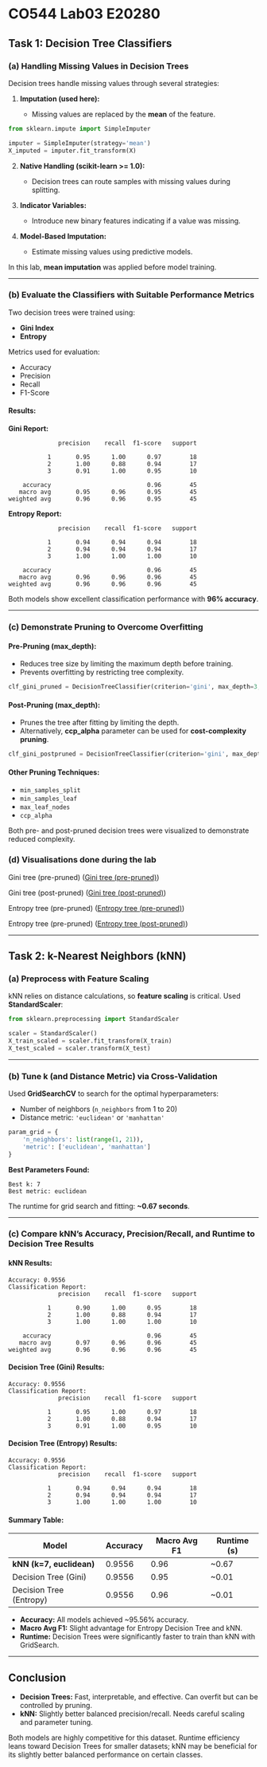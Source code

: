 # CO544 Lab03 E20280

## Task 1: Decision Tree Classifiers

### (a) Handling Missing Values in Decision Trees

Decision trees handle missing values through several strategies:

1. **Imputation (used here):**

   * Missing values are replaced by the **mean** of the feature.

```python
from sklearn.impute import SimpleImputer

imputer = SimpleImputer(strategy='mean')
X_imputed = imputer.fit_transform(X)
```

2. **Native Handling (scikit-learn >= 1.0):**

   * Decision trees can route samples with missing values during splitting.

3. **Indicator Variables:**

   * Introduce new binary features indicating if a value was missing.

4. **Model-Based Imputation:**

   * Estimate missing values using predictive models.

In this lab, **mean imputation** was applied before model training.

---

### (b) Evaluate the Classifiers with Suitable Performance Metrics

Two decision trees were trained using:

* **Gini Index**
* **Entropy**

Metrics used for evaluation:

* Accuracy
* Precision
* Recall
* F1-Score

#### Results:

**Gini Report:**

```
              precision    recall  f1-score   support

           1       0.95      1.00      0.97        18
           2       1.00      0.88      0.94        17
           3       0.91      1.00      0.95        10

    accuracy                           0.96        45
   macro avg       0.95      0.96      0.95        45
weighted avg       0.96      0.96      0.95        45
```

**Entropy Report:**

```
              precision    recall  f1-score   support

           1       0.94      0.94      0.94        18
           2       0.94      0.94      0.94        17
           3       1.00      1.00      1.00        10

    accuracy                           0.96        45
   macro avg       0.96      0.96      0.96        45
weighted avg       0.96      0.96      0.96        45
```

Both models show excellent classification performance with **96% accuracy**.

---

### (c) Demonstrate Pruning to Overcome Overfitting

#### Pre-Pruning (max\_depth):

* Reduces tree size by limiting the maximum depth before training.
* Prevents overfitting by restricting tree complexity.

```python
clf_gini_pruned = DecisionTreeClassifier(criterion='gini', max_depth=3, random_state=0)
```

#### Post-Pruning (max\_depth):

* Prunes the tree after fitting by limiting the depth.
* Alternatively, **ccp\_alpha** parameter can be used for **cost-complexity pruning**.

```python
clf_gini_postpruned = DecisionTreeClassifier(criterion='gini', max_depth=2, random_state=0)
```

#### Other Pruning Techniques:

* `min_samples_split`
* `min_samples_leaf`
* `max_leaf_nodes`
* `ccp_alpha`

Both pre- and post-pruned decision trees were visualized to demonstrate reduced complexity.

### (d) Visualisations done during the lab
Gini tree (pre-pruned) ([Gini tree (pre-pruned)](https://drive.google.com/file/d/1AqCyTTFdF12KaOgQwE22hEAeCB5heUlI/view?usp=sharing))

Gini tree (post-pruned) ([Gini tree (post-pruned)](https://drive.google.com/file/d/1l7V6susdfXPjunnqoC2zCTVpOu-Os9pf/view?usp=sharing))

Entropy tree (pre-pruned) ([Entropy tree (pre-pruned)](https://drive.google.com/file/d/1OuV9zwJn5_Egvbt1H1curH26Dw01pMSa/view?usp=sharing))

Entropy tree (pre-pruned) ([Entropy tree (post-pruned)](https://drive.google.com/file/d/1VKkPPCHNbVwyN81myiP5-WIljNH14cAp/view?usp=sharing))

---

## Task 2: k-Nearest Neighbors (kNN)

### (a) Preprocess with Feature Scaling

kNN relies on distance calculations, so **feature scaling** is critical. Used **StandardScaler**:

```python
from sklearn.preprocessing import StandardScaler

scaler = StandardScaler()
X_train_scaled = scaler.fit_transform(X_train)
X_test_scaled = scaler.transform(X_test)
```

---

### (b) Tune k (and Distance Metric) via Cross-Validation

Used **GridSearchCV** to search for the optimal hyperparameters:

* Number of neighbors (`n_neighbors` from 1 to 20)
* Distance metric: `'euclidean'` or `'manhattan'`

```python
param_grid = {
    'n_neighbors': list(range(1, 21)),
    'metric': ['euclidean', 'manhattan']
}
```

**Best Parameters Found:**

```
Best k: 7
Best metric: euclidean
```

The runtime for grid search and fitting: **\~0.67 seconds**.

---

### (c) Compare kNN’s Accuracy, Precision/Recall, and Runtime to Decision Tree Results

#### **kNN Results:**

```
Accuracy: 0.9556
Classification Report:
              precision    recall  f1-score   support

           1       0.90      1.00      0.95        18
           2       1.00      0.88      0.94        17
           3       1.00      1.00      1.00        10

    accuracy                           0.96        45
   macro avg       0.97      0.96      0.96        45
weighted avg       0.96      0.96      0.96        45
```

#### **Decision Tree (Gini) Results:**

```
Accuracy: 0.9556
Classification Report:
              precision    recall  f1-score   support

           1       0.95      1.00      0.97        18
           2       1.00      0.88      0.94        17
           3       0.91      1.00      0.95        10
```

#### **Decision Tree (Entropy) Results:**

```
Accuracy: 0.9556
Classification Report:
              precision    recall  f1-score   support

           1       0.94      0.94      0.94        18
           2       0.94      0.94      0.94        17
           3       1.00      1.00      1.00        10
```

#### Summary Table:

| Model                    | Accuracy | Macro Avg F1 | Runtime (s) |
| ------------------------ | -------- | ------------ | ----------- |
| **kNN (k=7, euclidean)** | 0.9556   | 0.96         | \~0.67      |
| Decision Tree (Gini)     | 0.9556   | 0.95         | \~0.01      |
| Decision Tree (Entropy)  | 0.9556   | 0.96         | \~0.01      |

* **Accuracy:** All models achieved \~95.56% accuracy.
* **Macro Avg F1:** Slight advantage for Entropy Decision Tree and kNN.
* **Runtime:** Decision Trees were significantly faster to train than kNN with GridSearch.

---

## Conclusion

* **Decision Trees:** Fast, interpretable, and effective. Can overfit but can be controlled by pruning.
* **kNN:** Slightly better balanced precision/recall. Needs careful scaling and parameter tuning.

Both models are highly competitive for this dataset. Runtime efficiency leans toward Decision Trees for smaller datasets; kNN may be beneficial for its slightly better balanced performance on certain classes.


